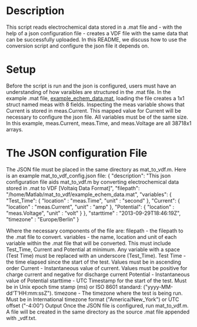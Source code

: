 # Description

This script reads electrochemical data stored in a .mat file and - with the help of a json configuration file - creates a VDF file with the same data that can be successfully uploaded.
In this README, we discuss how to use the conversion script and configure the json file it depends on.

# Setup
Before the script is run and the json is configured, users must have an understanding of how varaibles are structured in the .mat file. In the example .mat file, [example_echem_data.mat](https://github.com/vq-clininger/VoltaiqDataFormat/blob/main/mat%20-_%20vdf%20conversion/example_echem_data.mat), loading the file creates a 1x1 struct named meas with 8 fields. Inspecting the meas variable shows that Current is stored in meas.Current. This mapped value for Current will be necessary to configure the json file.
All variables must be of the same size. In this example, meas.Current, meas.Time, and meas.Voltage are all 38718x1 arrays.

# The JSON configuration File
The JSON file must be placed in the same directory as mat_to_vdf.m. 
Here is an example mat_to_vdf_config.json file:
{
    "description": "This json configuration file aids mat_to_vdf.m by converting electrochemical data stored in .mat to VDF [Voltaiq Data Format]",
    "filepath": "/home/Matlab/mat_to_vdf/example_echem_data.mat",
    "variables": 
        {
            "Test_Time": {
                "location" : "meas.Time",
                "unit" : "second"
            },
            "Current": {
                "location" : "meas.Current",
                "unit" : "amp"
            },
            "Potential": {
                "location" : "meas.Voltage",
                "unit" : "volt"
            }
        },
    "starttime" : "2013-09-29T18:46:19Z",
    "timezone" : "Europe/Berlin"
}

Where the necessary components of the file are:
filepath - the filepath to the .mat file to convert.
variables - the name, location and unit of each variable within the .mat file that will be converted. This must include Test_Time, Current and Potential at minimum. Any variable with a space (Test Time) must be replaced with an underscore (Test_Time).
    Test Time - the time elapsed since the start of the test. Values must be in ascending order
    Current - Instantaneous value of current. Values must be positive for charge current and negative for discharge current
    Potential - Instantaneous value of Potential
starttime - UTC Timestamp for the start of the test. Must be in Unix epoch time stamp (ms) or ISO 8601 standard: ("yyyy-MM-dd'T'HH:mm:ssZ").
timezone - The timezone where the test is being run. Must be in International timezone format ("America/New_York") or UTC offset ("-4:00")
Output
Once the JSON file is configured, run mat_to_vdf.m. A file will be created in the same directory as the source .mat file appended with _vdf.txt.
